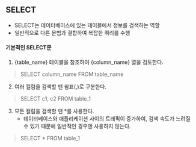 ## SELECT

- SELECT는 데이터베이스에 있는 테이블에서 정보를 검색하는 역할
- 일반적으로 다른 문법과 결합하여 복잡한 쿼리를 수행

#### 기본적인 SELECT문

1. {table_name} 테이블을 참조하여 {column_name} 열을 검토한다.
> SELECT column_name FROM table_name
2. 여러 컬럼을 검색할 땐 쉼표(,)로 구분한다.
> SELECT c1, c2 FROM table_1
3. 모든 컬럼을 검색할 땐 *를 사용한다.
    - 데이터베이스와 애플리케이션 사이의 트래픽이 증가하여, 검색 속도가 느려질 수 있기 때문에 일반적인 경우엔 사용하지 않는다.
> SELECT * FROM table_1
